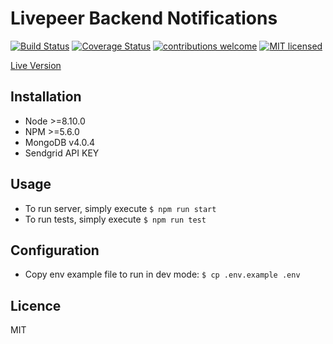 # Livepeer Backend Notifications

[![Build Status](https://api.travis-ci.org/protofire/livepeer-alerts-backend.svg?branch=master)](https://travis-ci.org/protofire/livepeer-alerts-backend)
[![Coverage Status](https://coveralls.io/repos/github/protofire/livepeer-alerts-backend/badge.svg?branch=master)](https://coveralls.io/github/protofire/livepeer-alerts-backend?branch=master)
[![contributions welcome](https://img.shields.io/badge/contributions-welcome-brightgreen.svg?style=flat)](https://github.com/protofire/livepeer-alerts-backend/issues)
[![MIT licensed](https://img.shields.io/badge/license-MIT-blue.svg)](https://raw.githubusercontent.com/protofire/livepeer-alerts-backend/master/LICENSE)

[Live Version](https://livepeer-alerts-backend.herokuapp.com/)

## Installation
- Node >=8.10.0
- NPM  >=5.6.0
- MongoDB v4.0.4
- Sendgrid API KEY 

## Usage
- To run server, simply execute ```$ npm run start```
- To run tests, simply execute ```$ npm run test```

## Configuration
- Copy env example file to run in dev mode: ```$ cp .env.example .env ```


## Licence

MIT

